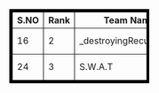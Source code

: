 <table border="5" bordercolor="black" style="width:50%">
<tr>
<th>S.NO</th>
<th>Rank </th>
<th>Team Name </th>
<th>Points</th>
<th>Member 1</th>
<th>Member 2</th>
<th>Member 3</th>
</tr>
<td>16</td><td>2</td><td>_destroyingRecursively_</td><td>90</td><td><a href = "https://github.com/ankurdubey521">Ankur Dubey</a></td><td><a href = "https://github.com/saksham20189575">Saksham Arora</a></td><td></td>
<tr>
<td>24</td><td>3</td><td>S.W.A.T</td><td>80</td><td><a href = "https://github.com/priyanshucode">PRIYANSHU KUMAR</a></td><td><a href = "https://github.com/rahulharlalka">RAHUL HARLALKA</a></td><td><a href ="https://github.com/sportykush">KUSHAGRA SINGH</a></td>
</tr>
</table>
